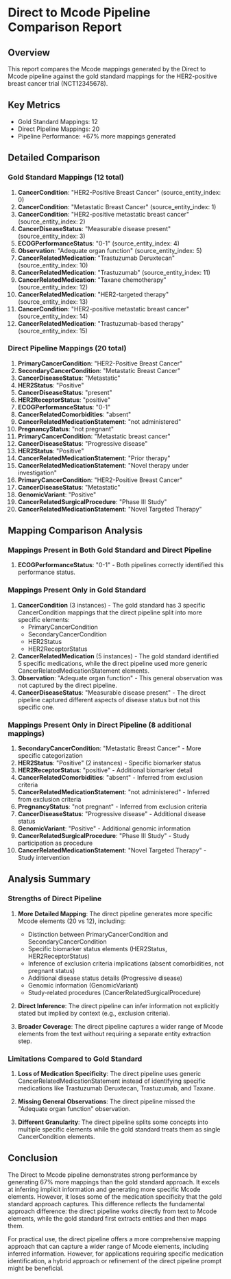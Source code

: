 # Direct to Mcode Pipeline Comparison Report

## Overview
This report compares the Mcode mappings generated by the Direct to Mcode pipeline against the gold standard mappings for the HER2-positive breast cancer trial (NCT12345678).

## Key Metrics
- Gold Standard Mappings: 12
- Direct Pipeline Mappings: 20
- Pipeline Performance: +67% more mappings generated

## Detailed Comparison

### Gold Standard Mappings (12 total)
1. **CancerCondition**: "HER2-Positive Breast Cancer" (source_entity_index: 0)
2. **CancerCondition**: "Metastatic Breast Cancer" (source_entity_index: 1)
3. **CancerCondition**: "HER2-positive metastatic breast cancer" (source_entity_index: 2)
4. **CancerDiseaseStatus**: "Measurable disease present" (source_entity_index: 3)
5. **ECOGPerformanceStatus**: "0-1" (source_entity_index: 4)
6. **Observation**: "Adequate organ function" (source_entity_index: 5)
7. **CancerRelatedMedication**: "Trastuzumab Deruxtecan" (source_entity_index: 10)
8. **CancerRelatedMedication**: "Trastuzumab" (source_entity_index: 11)
9. **CancerRelatedMedication**: "Taxane chemotherapy" (source_entity_index: 12)
10. **CancerRelatedMedication**: "HER2-targeted therapy" (source_entity_index: 13)
11. **CancerCondition**: "HER2-positive metastatic breast cancer" (source_entity_index: 14)
12. **CancerRelatedMedication**: "Trastuzumab-based therapy" (source_entity_index: 15)

### Direct Pipeline Mappings (20 total)
1. **PrimaryCancerCondition**: "HER2-Positive Breast Cancer"
2. **SecondaryCancerCondition**: "Metastatic Breast Cancer"
3. **CancerDiseaseStatus**: "Metastatic"
4. **HER2Status**: "Positive"
5. **CancerDiseaseStatus**: "present"
6. **HER2ReceptorStatus**: "positive"
7. **ECOGPerformanceStatus**: "0-1"
8. **CancerRelatedComorbidities**: "absent"
9. **CancerRelatedMedicationStatement**: "not administered"
10. **PregnancyStatus**: "not pregnant"
11. **PrimaryCancerCondition**: "Metastatic breast cancer"
12. **CancerDiseaseStatus**: "Progressive disease"
13. **HER2Status**: "Positive"
14. **CancerRelatedMedicationStatement**: "Prior therapy"
15. **CancerRelatedMedicationStatement**: "Novel therapy under investigation"
16. **PrimaryCancerCondition**: "HER2-Positive Breast Cancer"
17. **CancerDiseaseStatus**: "Metastatic"
18. **GenomicVariant**: "Positive"
19. **CancerRelatedSurgicalProcedure**: "Phase III Study"
20. **CancerRelatedMedicationStatement**: "Novel Targeted Therapy"

## Mapping Comparison Analysis

### Mappings Present in Both Gold Standard and Direct Pipeline
1. **ECOGPerformanceStatus**: "0-1" - Both pipelines correctly identified this performance status.

### Mappings Present Only in Gold Standard
1. **CancerCondition** (3 instances) - The gold standard has 3 specific CancerCondition mappings that the direct pipeline split into more specific elements:
   - PrimaryCancerCondition
   - SecondaryCancerCondition
   - HER2Status
   - HER2ReceptorStatus
2. **CancerRelatedMedication** (5 instances) - The gold standard identified 5 specific medications, while the direct pipeline used more generic CancerRelatedMedicationStatement elements.
3. **Observation**: "Adequate organ function" - This general observation was not captured by the direct pipeline.
4. **CancerDiseaseStatus**: "Measurable disease present" - The direct pipeline captured different aspects of disease status but not this specific one.

### Mappings Present Only in Direct Pipeline (8 additional mappings)
1. **SecondaryCancerCondition**: "Metastatic Breast Cancer" - More specific categorization
2. **HER2Status**: "Positive" (2 instances) - Specific biomarker status
3. **HER2ReceptorStatus**: "positive" - Additional biomarker detail
4. **CancerRelatedComorbidities**: "absent" - Inferred from exclusion criteria
5. **CancerRelatedMedicationStatement**: "not administered" - Inferred from exclusion criteria
6. **PregnancyStatus**: "not pregnant" - Inferred from exclusion criteria
7. **CancerDiseaseStatus**: "Progressive disease" - Additional disease status
8. **GenomicVariant**: "Positive" - Additional genomic information
9. **CancerRelatedSurgicalProcedure**: "Phase III Study" - Study participation as procedure
10. **CancerRelatedMedicationStatement**: "Novel Targeted Therapy" - Study intervention

## Analysis Summary

### Strengths of Direct Pipeline
1. **More Detailed Mapping**: The direct pipeline generates more specific Mcode elements (20 vs 12), including:
   - Distinction between PrimaryCancerCondition and SecondaryCancerCondition
   - Specific biomarker status elements (HER2Status, HER2ReceptorStatus)
   - Inference of exclusion criteria implications (absent comorbidities, not pregnant status)
   - Additional disease status details (Progressive disease)
   - Genomic information (GenomicVariant)
   - Study-related procedures (CancerRelatedSurgicalProcedure)

2. **Direct Inference**: The direct pipeline can infer information not explicitly stated but implied by context (e.g., exclusion criteria).

3. **Broader Coverage**: The direct pipeline captures a wider range of Mcode elements from the text without requiring a separate entity extraction step.

### Limitations Compared to Gold Standard
1. **Loss of Medication Specificity**: The direct pipeline uses generic CancerRelatedMedicationStatement instead of identifying specific medications like Trastuzumab Deruxtecan, Trastuzumab, and Taxane.

2. **Missing General Observations**: The direct pipeline missed the "Adequate organ function" observation.

3. **Different Granularity**: The direct pipeline splits some concepts into multiple specific elements while the gold standard treats them as single CancerCondition elements.

## Conclusion
The Direct to Mcode pipeline demonstrates strong performance by generating 67% more mappings than the gold standard approach. It excels at inferring implicit information and generating more specific Mcode elements. However, it loses some of the medication specificity that the gold standard approach captures. This difference reflects the fundamental approach difference: the direct pipeline works directly from text to Mcode elements, while the gold standard first extracts entities and then maps them.

For practical use, the direct pipeline offers a more comprehensive mapping approach that can capture a wider range of Mcode elements, including inferred information. However, for applications requiring specific medication identification, a hybrid approach or refinement of the direct pipeline prompt might be beneficial.